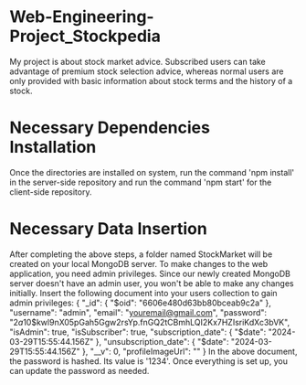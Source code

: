 # Web-Engineering-Project_Stockpedia
My project is about stock market advice. Subscribed users can take advantage of premium stock selection advice, whereas normal users are only provided with basic information about stock terms and the history of a stock.

# Necessary Dependencies Installation
Once the directories are installed on system, run the command 'npm install' in the server-side repository and run the command 'npm start' for the client-side repository.

# Necessary Data Insertion
After completing the above steps, a folder named StockMarket will be created on your local MongoDB server. To make changes to the web application, you need admin privileges. Since our newly created MongoDB server doesn't have an admin user, you won't be able to make any changes initially. Insert the following document into your users collection to gain admin privileges:
{
  "_id": {
    "$oid": "6606e480d63bb80bceab9c2a"
  },
  "username": "admin",
  "email": "youremail@gmail.com",
  "password": "$2a$10$kwl9nX05pGah5Ggw2rsYp.fnGQ2tCBmhLQI2Kx7HZIsriKdXc3bVK",
  "isAdmin": true,
  "isSubscriber": true,
  "subscription_date": {
    "$date": "2024-03-29T15:55:44.156Z"
  },
  "unsubscription_date": {
    "$date": "2024-03-29T15:55:44.156Z"
  },
  "__v": 0,
  "profileImageUrl": ""
}
In the above document, the password is hashed. Its value is '1234'. Once everything is set up, you can update the password as needed.
